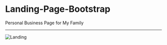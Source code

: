 # Landing-Page-Bootstrap
Personal Business Page for My Family

<hr>

![Landing](https://user-images.githubusercontent.com/106210675/218624709-09193f0f-9c78-45d8-9ad1-3c22f1b18de1.png)